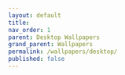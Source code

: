 ```yaml
---
layout: default
title: 
nav_order: 1
parent: Desktop Wallpapers
grand_parent: Wallpapers
permalink: /wallpapers/desktop/
published: false
---
```


<!-- 
<div class="card">
  <div class="gallery">
    <a href="" target="_blank">
      <img width="100%" height="auto" class="block" src="" /></a>
    <a href="" target="_blank">
      <img width="100%" height="auto" class="block" src="" /></a>
    <a href="" target="_blank">
      <img width="100%" height="auto" class="block" src="" /></a>
    <a href="" target="_blank">
      <img width="100%" height="auto" class="block" src="" /></a>
  </div>
  <div class="container">
    <h2 class="text-small" style="text-align:center"></h2>
    <p class="text-small" style="text-align:center"></p>
  </div>
</div>
-->